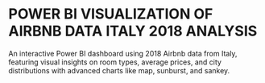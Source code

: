 # POWER BI VISUALIZATION OF AIRBNB DATA ITALY 2018 ANALYSIS
 An interactive Power BI dashboard using 2018 Airbnb data from Italy, featuring visual insights on room types, average prices, and city distributions with advanced charts like map, sunburst, and sankey.
